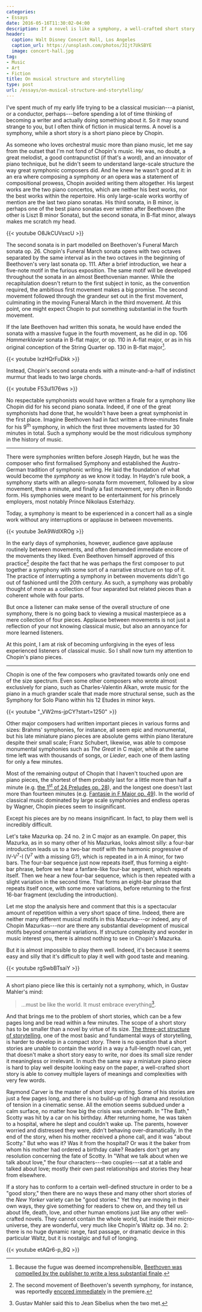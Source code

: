 ```yaml
---
categories:
- Essays
date: 2016-05-16T11:30:02-04:00
description: If a novel is like a symphony, a well-crafted short story is like a piano piece by Chopin
header:
  caption: Walt Disney Concert Hall, Los Angeles
  caption_url: https://unsplash.com/photos/3Ijt7UkSBYE
  image: concert-hall.jpg
tag:
- Music
- Art
- Fiction
title: On musical structure and storytelling
type: post
url: /essays/on-musical-structure-and-storytelling/
---
```

I've spent much of my early life trying to be a classical musician---a pianist, or a conductor, perhaps---before spending a lot of time thinking of becoming a writer and actually doing something about it. So it may sound strange to you, but I often think of fiction in musical terms. A novel is a symphony, while a short story is a short piano piece by Chopin.

As someone who loves orchestral music more than piano music, let me say from the outset that I'm not fond of Chopin's music. He was, no doubt, a great melodist, a good contrapunctist (if that's a word), and an innovator of piano technique, but he didn't seem to understand large-scale structure the way great symphonic composers did. And he knew he wasn't good at it: in an era where composing a symphony or an opera was a statement of compositional prowess, Chopin avoided writing them altogether. His largest works are the two piano concertos, which are neither his best works, nor the best works within the repertoire. His only large-scale works worthy of mention are the last two piano sonatas. His third sonata, in B minor, is perhaps one of the best piano sonatas ever written after Beethoven (the other is Liszt B minor Sonata), but the second sonata, in B-flat minor, always makes me scratch my head.

{{< youtube O8JkCUVsxcU >}}

The second sonata is in part modelled on Beethoven's Funeral March sonata op. 26. Chopin's Funeral March sonata opens with two octaves separated by the same interval as in the two octaves in the beginning of Beethoven's very last sonata op. 111. After a brief introduction, we hear a five-note motif in the furious exposition. The same motif will be developed throughout the sonata in an almost Beethovenian manner. While the recapitulation doesn't return to the first subject in tonic, as the convention required, the ambitious first movement makes a big promise. The second movement followed through the grandeur set out in the first movement, culminating in the moving Funeral March in the third movement. At this point, one might expect Chopin to put something substantial in the fourth movement.

If the late Beethoven had written this sonata, he would have ended the sonata with a massive fugue in the fourth movement, as he did in op. 106 *Hammerklavier* sonata in B-flat major, or op. 110 in A-flat major, or as in his original conception of the String Quarter op. 130 in B-flat major[^1].

{{< youtube lxzHQrFuDkk >}}

Instead, Chopin's second sonata ends with a minute-and-a-half of indistinct murmur that leads to two large chords.

{{< youtube F53ul1I76ws >}}

No respectable symphonists would have written a finale for a symphony like Chopin did for his second piano sonata. Indeed, if one of the great symphonists had done that, he wouldn't have been a great symphonist in the first place. Imagine Beethoven had in fact written a three-minutes finale for his 9<sup>th</sup> symphony, in which the first three movements lasted for 30 minutes in total. Such a symphony would be the most ridiculous symphony in the history of music.

***

There were symphonies written before Joseph Haydn, but he was the composer who first formalised Symphony and established the Austro-German tradition of symphonic writing. He laid the foundation of what would become the *symphony* as we know it today. In Haydn's rule book, a symphony starts with an allegro-sonata form movement, followed by a slow movement, then a minute, and finally a fast movement, very often in Rondo form. His symphonies were meant to be entertainment for his princely employers, most notably Prince Nikolaus Esterházy.

Today, a symphony is meant to be experienced in a concert hall as a single work without any interruptions or applause in between movements.

{{< youtube 3eA9WdIXROg >}}

In the early days of symphonies, however, audience gave applause routinely between movements, and often demanded immediate encore of the movements they liked. Even Beethoven himself approved of this practice[^2] despite the fact that he was perhaps the first composer to put together a symphony with some sort of a narrative structure on top of it. The practice of interrupting a symphony in between movements didn't go out of fashioned until the 20th century. As such, a symphony was probably thought of more as a collection of four separated but related pieces than a coherent whole with four parts.

But once a listener can make sense of the overall structure of one symphony, there is no going back to viewing a musical masterpiece as a mere collection of four pieces. Applause between movements is not just a reflection of your not knowing classical music, but also an annoyance for more learned listeners.

At this point, I am at risk of becoming unforgiving in the eyes of less experienced listeners of classical music. So I shall now turn my attention to Chopin's piano pieces.

***

Chopin is one of the few composers who gravitated towards only one end of the size spectrum. Even some other composers who wrote almost exclusively for piano, such as Charles-Valentin Alkan, wrote music for the piano in a much grander scale that made more structural sense, such as the Symphony for Solo Piano within his 12 Etudes in minor keys.

{{< youtube "_VW2ms-jpCY?start=1250" >}}

Other major composers had written important pieces in various forms and sizes: Brahms' symphonies, for instance, all seem epic and monumental, but his late miniature piano pieces are absolute gems within piano literature despite their small scale; Franz Schubert, likewise, was able to compose monumental symphonies such as *The Great* in C major, while at the same time left was with thousands of songs, or *Lieder*, each one of them lasting for only a few minutes.

Most of the remaining output of Chopin that I haven't touched upon are piano pieces, the shortest of them probably last for a little more than half a minute (e.g. [the 1<sup>st</sup> of 24 Preludes op. 28](https://youtu.be/sw2n5URLuVI)), and the longest one doesn't last more than fourteen minutes (e.g. [Fantasie in F Major op. 49](https://youtu.be/rhIuclUqaQE)). In the world of classical music dominated by large scale symphonies and endless operas by Wagner, Chopin pieces seem to insignificant.

Except his pieces are by no means insignificant. In fact, to play them well is incredibly difficult.

Let's take Mazurka op. 24 no. 2 in C major as an example. On paper, this Mazurka, as in so many other of his Mazurkas, looks almost silly: a four-bar introduction leads us to a two-bar motif with the harmonic progressive of IV-V<sup>7</sup>-I (V<sup>7</sup> with a missing G?), which is repeated in a in A minor, for two bars. The four-bar sequence just now repeats itself, thus forming a eight-bar phrase, before we hear a fanfare-like four-bar segment, which repeats itself. Then we hear a new four-bar sequence, which is then repeated with a slight variation in the second time. That forms an eight-bar phrase that repeats itself once, with some more variations, before returning to the first 16-bar fragment (excluding the introduction).

Let me stop the analysis here and comment that this is a spectacular amount of repetition within a very short space of time. Indeed, there are neither many different musical motifs in this Mazurka---or indeed, any of Chopin Mazurkas---nor are there any substantial development of musical motifs beyond ornamental variations. If structure complexity and wonder in music interest you, there is almost nothing to see in Chopin's Mazurka.

But it is almost impossible to play them well. Indeed, it's because it seems easy and silly that it's difficult to play it well with good taste and meaning.

{{< youtube rgSwbBTsaiY >}}

***

A short piano piece like this is certainly not a symphony, which, in Gustav Mahler's mind:

> ...must be like the world. It must embrace everything[^3].

And that brings me to the problem of short stories, which can be a few pages long and be read within a few minutes. The scope of a short story has to be smaller than a novel by virtue of its size. [The three-act structure of storytelling](/essays/on-happy-endings/), one of the most basic and fundamental ways of storytelling, is harder to develop in a compact story. There is no question that a short stories are unable to contain the world in a way a full-length novel can, yet that doesn't make a short story easy to write, nor does its small size render it meaningless or irrelevant. In much the same way a miniature piano piece is hard to play well despite looking easy on the paper, a well-crafted short story is able to convey multiple layers of meanings and complexities with very few words.

Raymond Carver is the master of short story writing. Some of his stories are just a few pages long, and there is no build-up of high drama and resolution of tension in a cinematic sense. All the emotion seems subdued under a calm surface, no matter how big the crisis was underneath. In "The Bath," Scotty was hit by a car on his birthday. After returning home, he was taken to a hospital, where he slept and couldn't wake up. The parents, however worried and distressed they were, didn't behaving over-dramatically. In the end of the story, when his mother received a phone call, and it was "about Scotty." But who was it? Was it from the hospital? Or was it the baker from whom his mother had ordered a birthday cake? Readers don't get any resolution concerning the fate of Scotty. In "What we talk about when we talk about love," the four characters---two couples---sat at a table and talked about love; mostly their own past relationships and stories they hear from elsewhere.

If a story has to conform to a certain well-defined structure in order to be a "good story," then there are no ways these and many other short stories of the *New Yorker* variety can be "good stories." Yet they are moving in their own ways, they give something for readers to chew on, and they tell us about life, death, love, and other human emotions just like any other well-crafted novels. They cannot contain the whole world, but inside their micro-universe, they are wonderful, very much like Chopin's Waltz op. 34 no. 2: there is no huge dynamic range, fast passage, or dramatic device in this particular Waltz, but it is nostalgic and full of longing.

{{< youtube etAQr6-p_8Q >}}

[^1]: Because the fugue was deemed incomprehensible, [Beethoven was compelled by the publisher to write a less substantial finale](https://goo.gl/wlzJCn).

[^2]: The second movement of Beethoven's seventh symphony, for instance, was reportedly [encored immediately](https://goo.gl/AuQUGi) in the premiere.

[^3]: Gustav Mahler said this to Jean Sibelius when the two met.

